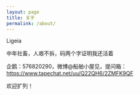 ```yaml
---
layout: page
title: 关于
permalink: /about/
---
```


Ligeia

中年社畜，人艰不拆，码两个字证明我还活着

企鹅：576820290，微博@船舶小屋见，提问箱：https://www.tapechat.net/uu/Q22QH6/2ZMFK9QF

欢迎扩列！

